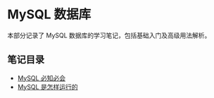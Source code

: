 # MySQL 数据库

本部分记录了 MySQL 数据库的学习笔记，包括基础入门及高级用法解析。

## 笔记目录

- [MySQL 必知必会](/notes/MySQL数据库/MySQL必知必会.md)
- [MySQL 是怎样运行的](/notes/MySQL数据库/MySQL是怎样运行的：从根儿上理解MySQL.md)
